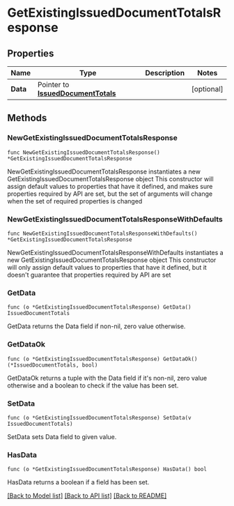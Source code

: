 # GetExistingIssuedDocumentTotalsResponse

## Properties

Name | Type | Description | Notes
------------ | ------------- | ------------- | -------------
**Data** | Pointer to [**IssuedDocumentTotals**](IssuedDocumentTotals.md) |  | [optional] 

## Methods

### NewGetExistingIssuedDocumentTotalsResponse

`func NewGetExistingIssuedDocumentTotalsResponse() *GetExistingIssuedDocumentTotalsResponse`

NewGetExistingIssuedDocumentTotalsResponse instantiates a new GetExistingIssuedDocumentTotalsResponse object
This constructor will assign default values to properties that have it defined,
and makes sure properties required by API are set, but the set of arguments
will change when the set of required properties is changed

### NewGetExistingIssuedDocumentTotalsResponseWithDefaults

`func NewGetExistingIssuedDocumentTotalsResponseWithDefaults() *GetExistingIssuedDocumentTotalsResponse`

NewGetExistingIssuedDocumentTotalsResponseWithDefaults instantiates a new GetExistingIssuedDocumentTotalsResponse object
This constructor will only assign default values to properties that have it defined,
but it doesn't guarantee that properties required by API are set

### GetData

`func (o *GetExistingIssuedDocumentTotalsResponse) GetData() IssuedDocumentTotals`

GetData returns the Data field if non-nil, zero value otherwise.

### GetDataOk

`func (o *GetExistingIssuedDocumentTotalsResponse) GetDataOk() (*IssuedDocumentTotals, bool)`

GetDataOk returns a tuple with the Data field if it's non-nil, zero value otherwise
and a boolean to check if the value has been set.

### SetData

`func (o *GetExistingIssuedDocumentTotalsResponse) SetData(v IssuedDocumentTotals)`

SetData sets Data field to given value.

### HasData

`func (o *GetExistingIssuedDocumentTotalsResponse) HasData() bool`

HasData returns a boolean if a field has been set.


[[Back to Model list]](../README.md#documentation-for-models) [[Back to API list]](../README.md#documentation-for-api-endpoints) [[Back to README]](../README.md)


